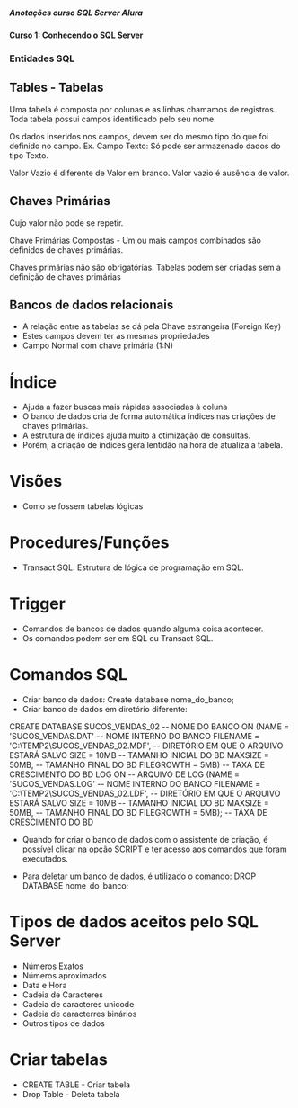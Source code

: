 ##### Anotações curso SQL Server Alura 


#### Curso 1: Conhecendo o SQL Server 

### Entidades SQL

## Tables - Tabelas 
Uma tabela é composta por colunas e as linhas chamamos de registros. Toda tabela possui campos identificado pelo seu nome. 

Os dados inseridos nos campos, devem ser do mesmo tipo do que foi definido no campo. Ex. Campo Texto: Só pode ser armazenado dados do tipo Texto.

Valor Vazio é diferente de Valor em branco. Valor vazio é ausência de valor. 


## Chaves Primárias 
Cujo valor não pode se repetir. 

Chave Primárias Compostas - Um ou mais campos combinados são definidos de chaves primárias. 

Chaves primárias não são obrigatórias. Tabelas podem ser criadas sem a definição de chaves primárias

## Bancos de dados relacionais 

- A relação entre as tabelas se dá pela Chave estrangeira (Foreign Key)
- Estes campos devem ter as mesmas propriedades
- Campo Normal com chave primária (1:N)

# Índice 
- Ajuda a fazer buscas mais rápidas associadas à coluna 
- O banco de dados cria de forma automática índices nas criações de chaves primárias. 
- A estrutura de índices ajuda muito a otimização de consultas. 
- Porém, a criação de índices gera lentidão na hora de atualiza a tabela. 

# Visões 
- Como se fossem tabelas lógicas

# Procedures/Funções 
- Transact SQL. Estrutura de lógica de programação em SQL. 

# Trigger 
- Comandos de bancos de dados quando alguma coisa acontecer. 
- Os comandos podem ser em SQL ou Transact SQL. 


# Comandos SQL
- Criar banco de dados: Create database nome_do_banco; 
- Criar banco de dados em diretório diferente: 

CREATE DATABASE SUCOS_VENDAS_02 -- NOME DO BANCO 
ON (NAME = 'SUCOS_VENDAS.DAT' -- NOME INTERNO DO BANCO
	FILENAME = 'C:\TEMP2\SUCOS_VENDAS_02.MDF', -- DIRETÓRIO EM QUE O ARQUIVO ESTARÁ SALVO
	SIZE = 10MB -- TAMANHO INICIAL DO BD 
	MAXSIZE = 50MB, -- TAMANHO FINAL DO BD
	FILEGROWTH = 5MB) -- TAXA DE CRESCIMENTO DO BD
LOG ON -- ARQUIVO DE LOG
	(NAME = 'SUCOS_VENDAS.LOG' -- NOME INTERNO DO BANCO
	FILENAME = 'C:\TEMP2\SUCOS_VENDAS_02.LDF', -- DIRETÓRIO EM QUE O ARQUIVO ESTARÁ SALVO
	SIZE = 10MB -- TAMANHO INICIAL DO BD 
	MAXSIZE = 50MB, -- TAMANHO FINAL DO BD
	FILEGROWTH = 5MB); -- TAXA DE CRESCIMENTO DO BD

- Quando for criar o banco de dados com o assistente de criação, é possível clicar na opção SCRIPT e ter acesso aos comandos que foram executados. 

- Para deletar um banco de dados, é utilizado o comando: DROP DATABASE nome_do_banco;

# Tipos de dados aceitos pelo SQL Server

- Números Exatos
- Números aproximados
- Data e Hora
- Cadeia de Caracteres
- Cadeia de caracteres unicode
- Cadeia de caracterres binários
- Outros tipos de dados 



# Criar tabelas

- CREATE TABLE - Criar tabela 
- Drop Table - Deleta tabela 
